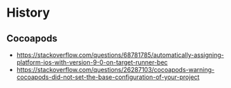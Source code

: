 # History

## Cocoapods

- https://stackoverflow.com/questions/68781785/automatically-assigning-platform-ios-with-version-9-0-on-target-runner-bec
- https://stackoverflow.com/questions/26287103/cocoapods-warning-cocoapods-did-not-set-the-base-configuration-of-your-project
